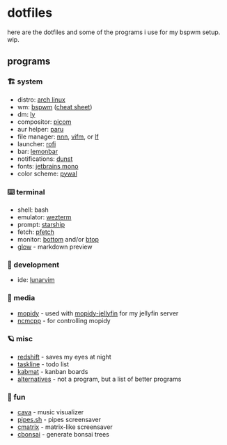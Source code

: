 # dotfiles

here are the dotfiles and some of the programs i use for my bspwm setup. wip.

## programs
### 🏗️ system
- distro: [arch linux](https://archlinux.org)
- wm: [bspwm](https://github.com/baskerville/bspwm) ([cheat sheet](https://gist.github.com/amit08255/43ed6efdc1952d88f9a61e86f375e924))
- dm: [ly](https://github.com/fairyglade/ly)
- compositor: [picom](https://github.com/yshui/picom)
- aur helper: [paru](https://github.com/Morganamilo/paru)
- file manager: [nnn](https://github.com/jarun/nnn), [vifm](https://github.com/vifm/vifm), or [lf](https://github.com/gokcehan/lf)
- launcher: [rofi](https://github.com/davatorium/rofi)
- bar: [lemonbar](https://github.com/LemonBoy/bar)
- notifications: [dunst](https://github.com/dunst-project/dunst)
- fonts: [jetbrains mono](https://github.com/JetBrains/JetBrainsMono)
- color scheme: [pywal](https://github.com/dylanaraps/pywal)

### ⌨️ terminal
- shell: bash
- emulator: [wezterm](https://wezfurlong.org/wezterm/index.html)
- prompt: [starship](https://starship.rs)
- fetch: [pfetch](https://github.com/dylanaraps/pfetch)
- monitor: [bottom](https://github.com/ClementTsang/bottom) and/or [btop](https://github.com/aristocratos/btop)
- [glow](https://github.com/charmbracelet/glow) - markdown preview

### 🚀 development
- ide: [lunarvim](https://www.lunarvim.org/)

### 🌌 media
- [mopidy](https://mopidy.com/) - used with [mopidy-jellyfin](https://github.com/jellyfin/mopidy-jellyfin) for my jellyfin server
- [ncmcpp](https://rybczak.net/ncmpcpp/) - for controlling mopidy

### 🪐 misc
- [redshift](http://jonls.dk/redshift/) - saves my eyes at night
- [taskline](https://github.com/perryrh0dan/taskline) - todo list
- [kabmat](https://github.com/PlankCipher/kabmat) - kanban boards
- [alternatives](https://github.com/mayfrost/guides/blob/master/ALTERNATIVES.md) - not a program, but a list of better programs

### 🎉 fun
- [cava](https://github.com/karlstav/cava) - music visualizer
- [pipes.sh](https://github.com/pipeseroni/pipes.sh) - pipes screensaver
- [cmatrix](https://github.com/abishekvashok/cmatrix) - matrix-like screensaver
- [cbonsai](https://gitlab.com/jallbrit/cbonsai) - generate bonsai trees
